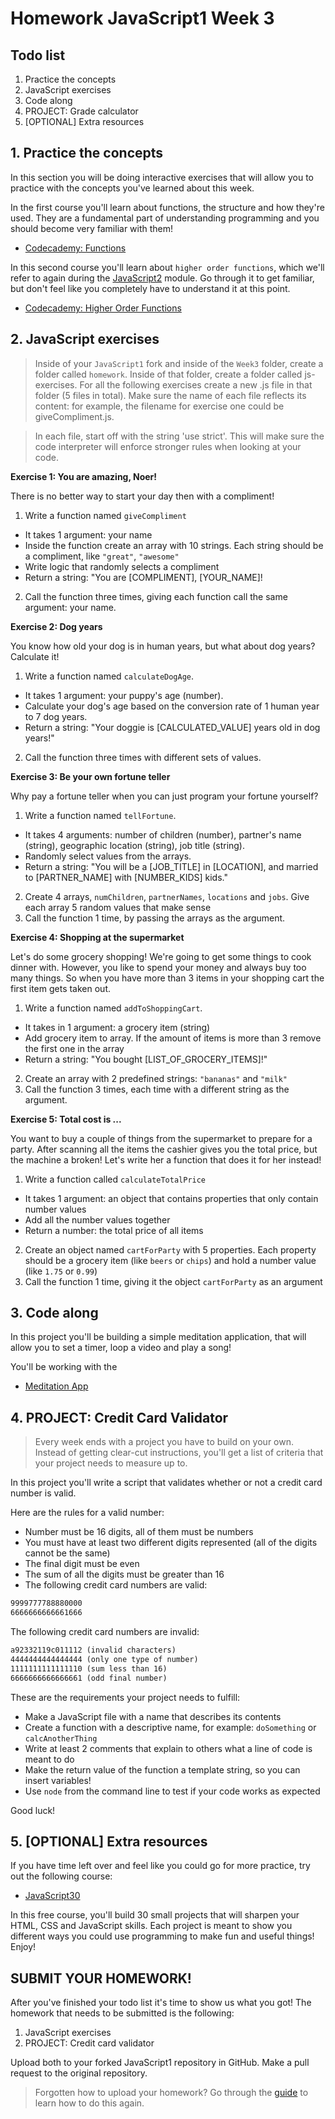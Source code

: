 # Homework JavaScript1 Week 3

## **Todo list**

1. Practice the concepts
2. JavaScript exercises
3. Code along
4. PROJECT: Grade calculator
5. [OPTIONAL] Extra resources

## **1. Practice the concepts**

In this section you will be doing interactive exercises that will allow you to practice with the concepts you've learned about this week.

In the first course you'll learn about functions, the structure and how they're used. They are a fundamental part of understanding programming and you should become very familiar with them!

- [Codecademy: Functions ](https://www.codecademy.com/courses/introduction-to-javascript/lessons/functions)

In this second course you'll learn about `higher order functions`, which we'll refer to again during the [JavaScript2](https://www.github.com/HackYourFuture/JavaScript2) module. Go through it to get familiar, but don't feel like you completely have to understand it at this point.

- [Codecademy: Higher Order Functions](https://www.codecademy.com/courses/introduction-to-javascript/lessons/higher-order-functions/)

## **2. JavaScript exercises**

> Inside of your `JavaScript1` fork and inside of the `Week3` folder, create a folder called `homework`. Inside of that folder, create a folder called js-exercises. For all the following exercises create a new .js file in that folder (5 files in total). Make sure the name of each file reflects its content: for example, the filename for exercise one could be giveCompliment.js.

> In each file, start off with the string 'use strict'. This will make sure the code interpreter will enforce stronger rules when looking at your code.

**Exercise 1: You are amazing, Noer!**

There is no better way to start your day then with a compliment!

1. Write a function named `giveCompliment`

- It takes 1 argument: your name
- Inside the function create an array with 10 strings. Each string should be a compliment, like `"great"`, `"awesome"`
- Write logic that randomly selects a compliment
- Return a string: "You are [COMPLIMENT], [YOUR_NAME]!

2. Call the function three times, giving each function call the same argument: your name.

**Exercise 2: Dog years**

You know how old your dog is in human years, but what about dog years? Calculate it!

1. Write a function named `calculateDogAge`.

- It takes 1 argument: your puppy's age (number).
- Calculate your dog's age based on the conversion rate of 1 human year to 7 dog years.
- Return a string: "Your doggie is [CALCULATED_VALUE] years old in dog years!"

2. Call the function three times with different sets of values.

**Exercise 3: Be your own fortune teller**

Why pay a fortune teller when you can just program your fortune yourself?

1. Write a function named `tellFortune`.

- It takes 4 arguments: number of children (number), partner's name (string), geographic location (string), job title (string).
- Randomly select values from the arrays.
- Return a string: "You will be a [JOB_TITLE] in [LOCATION], and married to [PARTNER_NAME] with [NUMBER_KIDS] kids."

2. Create 4 arrays, `numChildren`, `partnerNames`, `locations` and `jobs`. Give each array 5 random values that make sense
3. Call the function 1 time, by passing the arrays as the argument.

**Exercise 4: Shopping at the supermarket**

Let's do some grocery shopping! We're going to get some things to cook dinner with. However, you like to spend your money and always buy too many things. So when you have more than 3 items in your shopping cart the first item gets taken out.

1. Write a function named `addToShoppingCart`.

- It takes in 1 argument: a grocery item (string)
- Add grocery item to array. If the amount of items is more than 3 remove the first one in the array
- Return a string: "You bought [LIST_OF_GROCERY_ITEMS]!"

2. Create an array with 2 predefined strings: `"bananas"` and `"milk"`
3. Call the function 3 times, each time with a different string as the argument.

**Exercise 5: Total cost is ...**

You want to buy a couple of things from the supermarket to prepare for a party. After scanning all the items the cashier gives you the total price, but the machine a broken! Let's write her a function that does it for her instead!

1. Write a function called `calculateTotalPrice`

- It takes 1 argument: an object that contains properties that only contain number values
- Add all the number values together
- Return a number: the total price of all items

2. Create an object named `cartForParty` with 5 properties. Each property should be a grocery item (like `beers` or `chips`) and hold a number value (like `1.75` or `0.99`)
3. Call the function 1 time, giving it the object `cartForParty` as an argument

## **3. Code along**

In this project you'll be building a simple meditation application, that will allow you to set a timer, loop a video and play a song!

You'll be working with the <audio> and <video>, understand what SVG is and how to animate them.

- [Meditation App](https://www.youtube.com/watch?v=oMBXdZzYqEk)

## **4. PROJECT: Credit Card Validator**

> Every week ends with a project you have to build on your own. Instead of getting clear-cut instructions, you'll get a list of criteria that your project needs to measure up to.

In this project you'll write a script that validates whether or not a credit card number is valid.

Here are the rules for a valid number:

- Number must be 16 digits, all of them must be numbers
- You must have at least two different digits represented (all of the digits cannot be the same)
- The final digit must be even
- The sum of all the digits must be greater than 16
- The following credit card numbers are valid:

```markdown
9999777788880000
6666666666661666
```

The following credit card numbers are invalid:

```markdown
a92332119c011112 (invalid characters)
4444444444444444 (only one type of number)
1111111111111110 (sum less than 16)
6666666666666661 (odd final number)
```

These are the requirements your project needs to fulfill:

- Make a JavaScript file with a name that describes its contents
- Create a function with a descriptive name, for example: `doSomething` or `calcAnotherThing`
- Write at least 2 comments that explain to others what a line of code is meant to do
- Make the return value of the function a template string, so you can insert variables!
- Use `node` from the command line to test if your code works as expected

Good luck!

## **5. [OPTIONAL] Extra resources**

If you have time left over and feel like you could go for more practice, try out the following course:

- [JavaScript30](https://javascript30.com/)

In this free course, you'll build 30 small projects that will sharpen your HTML, CSS and JavaScript skills. Each project is meant to show you different ways you could use programming to make fun and useful things! Enjoy!

## **SUBMIT YOUR HOMEWORK!**

After you've finished your todo list it's time to show us what you got! The homework that needs to be submitted is the following:

1. JavaScript exercises
2. PROJECT: Credit card validator

Upload both to your forked JavaScript1 repository in GitHub. Make a pull request to the original repository.

> Forgotten how to upload your homework? Go through the [guide](../hand-in-homework-guide.md) to learn how to do this again.

